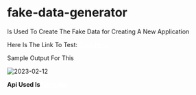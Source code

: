# fake-data-generator

<p>Is Used To Create The Fake Data for Creating A New Application</p>
<p>Here Is The Link To Test: <a href="https://akhilathuluri.github.io/fake-data-generator/" target="_blank" style="color: white;">Click Here</a></p>
<p>Sample Output For This</p>

![2023-02-12](https://user-images.githubusercontent.com/89147384/218309663-731cc346-ebec-41a8-9dfd-9e4f6b9cb90b.png)

<p><strong>Api Used Is<a href="https://github.com/faker-js/faker" target="_blank" style="color: white;">Faker Api</a></strong></p>
